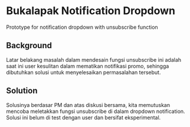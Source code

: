 # Bukalapak Notification Dropdown
Prototype for notification dropdown with unsubscribe function

## Background
Latar belakang masalah dalam mendesain fungsi unsubscribe ini adalah saat ini user kesulitan dalam mematikan notifikasi promo, sehingga dibutuhkan solusi untuk menyelesaikan permasalahan tersebut.

## Solution
Solusinya berdasar PM dan atas diskusi bersama, kita memutuskan mencoba meletakkan fungsi unsubscribe di dalam dropdown notification. Solusi ini belum di test dengan user dan bersifat eksperimental.

